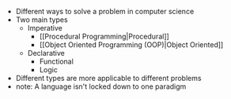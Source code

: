 - Different ways to solve a problem in computer science
- Two main types
	- Imperative
		- [[Procedural Programming|Procedural]]
		- [[Object Oriented Programming (OOP)|Object Oriented]]
	- Declarative
		- Functional
		- Logic
- Different types are more applicable to different problems
- note: A language isn't locked down to one paradigm